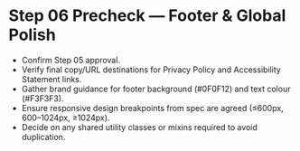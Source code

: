 # Step 06 Precheck — Footer & Global Polish

- Confirm Step 05 approval.
- Verify final copy/URL destinations for Privacy Policy and Accessibility Statement links.
- Gather brand guidance for footer background (#0F0F12) and text colour (#F3F3F3).
- Ensure responsive design breakpoints from spec are agreed (≤600px, 600–1024px, ≥1024px).
- Decide on any shared utility classes or mixins required to avoid duplication.
